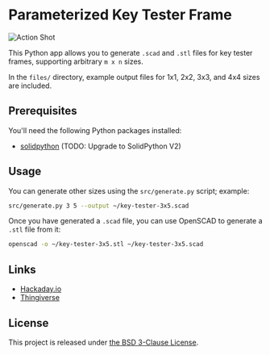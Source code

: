 # Parameterized Key Tester Frame

![Action Shot](images/action-shot.jpg)

This Python app allows you to generate `.scad` and `.stl` files for key tester frames, supporting
arbitrary `m x n` sizes.

In the `files/` directory, example output files for 1x1, 2x2, 3x3, and 4x4 sizes are included.


## Prerequisites

You'll need the following Python packages installed:

- [solidpython](https://github.com/SolidCode/SolidPython) (TODO: Upgrade to SolidPython V2)


## Usage

You can generate other sizes using the `src/generate.py` script; example:

```bash
src/generate.py 3 5 --output ~/key-tester-3x5.scad
```

Once you have generated a `.scad` file, you can use OpenSCAD to generate a `.stl` file from it:

```bash
openscad -o ~/key-tester-3x5.stl ~/key-tester-3x5.scad
```


## Links

* [Hackaday.io](https://hackaday.io/project/176329-parameterized-key-tester-frame)
* [Thingiverse](https://www.thingiverse.com/thing:4685209)


## License

This project is released under [the BSD 3-Clause License](https://opensource.org/licenses/BSD-3-Clause).
